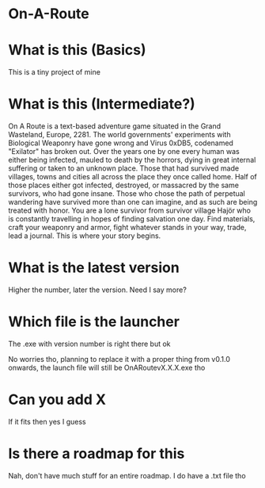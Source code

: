 # On-A-Route

# What is this (Basics)
This is a tiny project of mine

# What is this (Intermediate?)
On A Route is a text-based adventure game situated in the Grand Wasteland, Europe, 2281. The world governments' experiments with Biological Weaponry have gone wrong and Virus 0xDB5, codenamed "Exilator" has broken out. Over the years one by one every human was either being infected, mauled to death by the horrors, dying in great internal suffering or taken to an unknown place. Those that had survived made villages, towns and cities all across the place they once called home. Half of those places either got infected, destroyed, or massacred by the same survivors, who had gone insane. Those who chose the path of perpetual wandering have survived more than one can imagine, and as such are being treated with honor. You are a lone survivor from survivor village Hajör who is constantly travelling in hopes of finding salvation one day. Find materials, craft your weaponry and armor, fight whatever stands in your way, trade, lead a journal. This is where your story begins.

# What is the latest version
Higher the number, later the version. Need I say more?

# Which file is the launcher
The .exe with version number is right there but ok

No worries tho, planning to replace it with a proper thing from v0.1.0 onwards, the launch file will still be OnARoutevX.X.X.exe tho

# Can you add X
If it fits then yes I guess

# Is there a roadmap for this
Nah, don't have much stuff for an entire roadmap. I do have a .txt file tho
